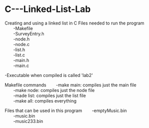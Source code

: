 # C---Linked-List-Lab
Creating and using a linked list in C
Files needed to run the program <br />
&nbsp;&nbsp;&nbsp;&nbsp;&nbsp;&nbsp; -Makefile <br />
&nbsp;&nbsp;&nbsp;&nbsp;&nbsp;&nbsp; -SurveyEntry.h <br />
&nbsp;&nbsp;&nbsp;&nbsp;&nbsp;&nbsp; -node.h <br />
&nbsp;&nbsp;&nbsp;&nbsp;&nbsp;&nbsp; -node.c <br />
&nbsp;&nbsp;&nbsp;&nbsp;&nbsp;&nbsp; -list.h <br />
&nbsp;&nbsp;&nbsp;&nbsp;&nbsp;&nbsp; -list.c <br />
&nbsp;&nbsp;&nbsp;&nbsp;&nbsp;&nbsp; -main.h <br />
&nbsp;&nbsp;&nbsp;&nbsp;&nbsp;&nbsp; -main.c <br />
  
-Executable when compiled is called 'lab2'

Makefile commands
  &nbsp;&nbsp;&nbsp;&nbsp;&nbsp;&nbsp; -make main: compiles just the main file <br />
  &nbsp;&nbsp;&nbsp;&nbsp;&nbsp;&nbsp; -make node: compiles just the node file <br />
  &nbsp;&nbsp;&nbsp;&nbsp;&nbsp;&nbsp; -made list: compiles just the list file <br />
  &nbsp;&nbsp;&nbsp;&nbsp;&nbsp;&nbsp; -make all: compiles everything <br />
  
 Files that can be used in this program
    &nbsp;&nbsp;&nbsp;&nbsp;&nbsp;&nbsp; -emptyMusic.bin <br />
    &nbsp;&nbsp;&nbsp;&nbsp;&nbsp;&nbsp; -music.bin <br />
    &nbsp;&nbsp;&nbsp;&nbsp;&nbsp;&nbsp; -music233.bin <br />
